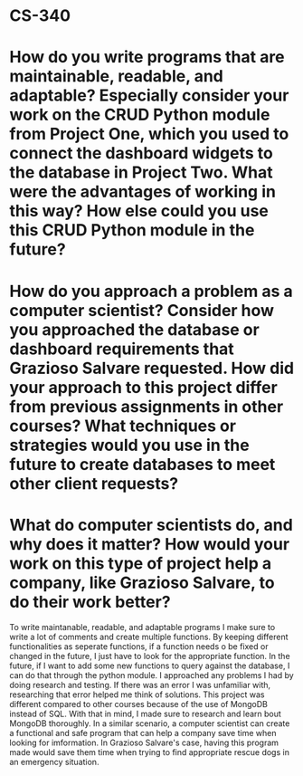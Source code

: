 # CS-340
# How do you write programs that are maintainable, readable, and adaptable? Especially consider your work on the CRUD Python module from Project One, which you used to connect the dashboard widgets to the database in Project Two. What were the advantages of working in this way? How else could you use this CRUD Python module in the future?
# How do you approach a problem as a computer scientist? Consider how you approached the database or dashboard requirements that Grazioso Salvare requested. How did your approach to this project differ from previous assignments in other courses? What techniques or strategies would you use in the future to create databases to meet other client requests?
# What do computer scientists do, and why does it matter? How would your work on this type of project help a company, like Grazioso Salvare, to do their work better?

To write maintanable, readable, and adaptable programs I make sure to write a lot of comments and create multiple functions. By keeping different functionalities as seperate functions, if a function needs o be fixed or changed in the future, I just have to look for the appropriate function. In the future, if I want to add some new functions to query against the database, I can do that through the python module. I approached any problems I had by doing research and testing. If there was an error I was unfamiliar with, researching that error helped me think of solutions. This project was different compared to other courses because of the use of MongoDB instead of SQL. With that in mind, I made sure to research and learn bout MongoDB thoroughly. In a similar scenario, a computer scientist can create a functional and safe program that can help a company save time when looking for imformation. In Grazioso Salvare's case, having this program made would save them time when trying to find appropriate rescue dogs in an emergency situation.
